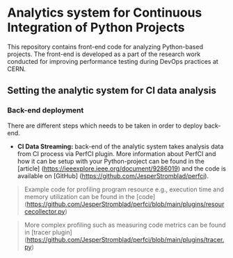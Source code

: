 # Analytics system for Continuous Integration of Python Projects

This repository contains front-end code for analyzing Python-based projects. The front-end is developed as a part of the research work conducted for improving performance testing during DevOps practices at CERN.

## Setting the analytic system for CI data analysis

### Back-end deployment
There are different steps which needs to be taken in order to deploy back-end. 
- **CI Data Streaming:**  back-end of the analytic system takes analysis data from CI process via PerfCI plugin. More information about PerfCI and how it can be setup with your Python-project can be found in the [article] (https://ieeexplore.ieee.org/document/9286019) and the code is available on [GitHub] (https://github.com/JesperStromblad/perfci).
 > Example code for profiling program resource e.g., execution time and memory utilization can be found in the [code] (https://github.com/JesperStromblad/perfci/blob/main/plugins/resourcecollector.py)

> More complex profiling such as measuring code metrics can be found in [tracer plugin] (https://github.com/JesperStromblad/perfci/blob/main/plugins/tracer.py)

